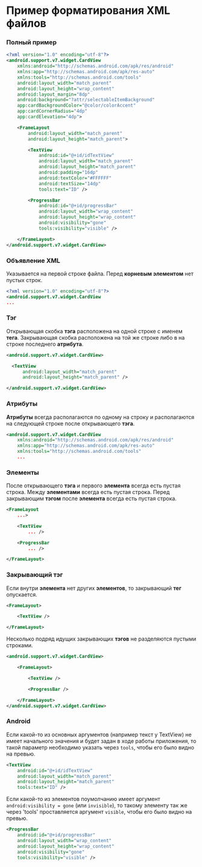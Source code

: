 # Пример форматирования XML файлов

### Полный пример
```xml
<?xml version="1.0" encoding="utf-8"?>
<android.support.v7.widget.CardView
    xmlns:android="http://schemas.android.com/apk/res/android"
    xmlns:app="http://schemas.android.com/apk/res-auto"
    xmlns:tools="http://schemas.android.com/tools"
    android:layout_width="match_parent"
    android:layout_height="wrap_content"
    android:layout_margin="8dp"
    android:background="?attr/selectableItemBackground"
    app:cardBackgroundColor="@color/colorAccent"
    app:cardCornerRadius="4dp"
    app:cardElevation="4dp">

    <FrameLayout
        android:layout_width="match_parent"
        android:layout_height="match_parent">

        <TextView
            android:id="@+id/idTextView"
            android:layout_width="match_parent"
            android:layout_height="match_parent"
            android:padding="16dp"
            android:textColor="#FFFFFF"
            android:textSize="14dp"
            tools:text="ID" />

        <ProgressBar
            android:id="@+id/progressBar"
            android:layout_width="wrap_content"
            android:layout_height="wrap_content"
            android:visibility="gone"
            tools:visibility="visible" />

    </FrameLayout>
</android.support.v7.widget.CardView>
```

### Объявление XML
Указывается на первой строке файла. Перед **корневым элементом** нет пустых строк.
```xml
<?xml version="1.0" encoding="utf-8"?>
<android.support.v7.widget.CardView
...
```

### Тэг
Открывающая скобка **тэга** расположена на одной строке с именем **тега**. Закрывающая скобка расположена на той же строке либо в на строке последнего **атрибута**.
```xml
<android.support.v7.widget.CardView>

  <TextView
      android:layout_width="match_parent"
      android:layout_height="match_parent" />

</android.support.v7.widget.CardView>
```

### Атрибуты
**Атрибуты** всегда располагаются по одному на строку и располагаются на следующей строке после открывающего **тэга**.
```xml
<android.support.v7.widget.CardView
    xmlns:android="http://schemas.android.com/apk/res/android"
    xmlns:app="http://schemas.android.com/apk/res-auto"
    xmlns:tools="http://schemas.android.com/tools"
    ...
```

### Элементы
После открывающего **тэга** и первого **элемента** всегда есть пустая строка. Между **элементами** всегда есть пустая строка. Перед закрывающим **тэгом** после **элемента** всегда есть пустая строка.

```xml
<FrameLayout
    ...>

    <TextView
        ... />

    <ProgressBar
        ... />

</FrameLayout>
```

### Закрывающий тэг
Если внутри **элемента** нет других **элементов**, то закрывающий **тег** опускается.
```xml
<FrameLayout>

    <TextView />

</FrameLayout>
```
Несколько подряд идущих закрывающих **тэгов** не разделяются пустыми строками.
```xml
<android.support.v7.widget.CardView>

    <FrameLayout>

        <TextView />

        <ProgressBar />

    </FrameLayout>
</android.support.v7.widget.CardView>
```

### Android
Если какой-то из основных аргументов (например текст у TextView) не имеет начального значения и будет задан в ходе работы приложения, то такой параметр необходимо указать через `tools`, чтобы его было видно на превью.
```xml
<TextView
    android:id="@+id/idTextView"
    android:layout_width="match_parent"
    android:layout_height="match_parent"
    tools:text="ID" />
```
Если какой-то из элементов поумолчанию имеет аргумент `android:visibility = gone` (или `invisible`), то такому элементу так же через 'tools' проставляется аргумент `visible`, чтобы его было видно на превью.
```xml
<ProgressBar
    android:id="@+id/progressBar"
    android:layout_width="wrap_content"
    android:layout_height="wrap_content"
    android:visibility="gone"
    tools:visibility="visible" />
```
